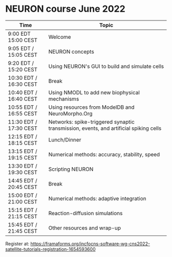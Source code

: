 # NEURON course June 2022

| Time | Topic |
|------|-------|
|9:00 EDT 15:00 CEST | Welcome |
|9:05 EDT / 15:05 CEST| NEURON concepts |
|9:20 EDT / 15:20 CEST| Using NEURON's GUI to build and simulate cells |
|10:30 EDT / 16:30 CEST|Break|
|10:40 EDT / 16:40 CEST|Using NMODL to add new biophysical mechanisms|
|10:55 EDT / 16:55 CEST|Using resources from ModelDB and NeuroMorpho.Org|
|11:30 EDT / 17:30 CEST|Networks: spike-triggered synaptic transmission, events, and artificial spiking cells|
|12:15 EDT / 18:15 CEST|Lunch/Dinner|
|13:15 EDT / 19:15 CEST|Numerical methods: accuracy, stability, speed|
|13:30 EDT / 19:30 CEST|Scripting NEURON|
|14:45 EDT / 20:45 CEST|Break|
|15:00 EDT / 21:00 CEST|Numerical methods: adaptive integration|
|15:15 EDT / 21:15 CEST|Reaction-diffusion simulations|
|15:45 EDT / 21:45 CEST|Other resources and wrap-up|

Register at: https://framaforms.org/incfocns-software-wg-cns2022-satellite-tutorials-registration-1654593600
